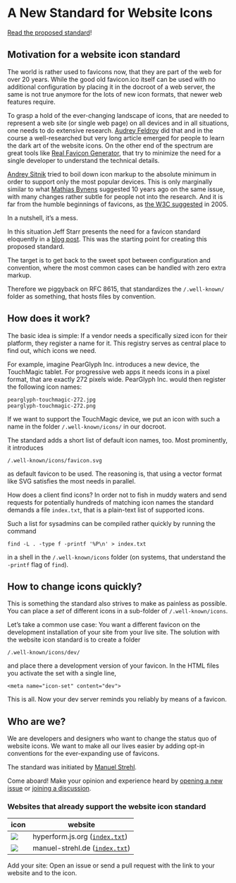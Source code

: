 # A New Standard for Website Icons

[Read the proposed standard](standard.md)!

## Motivation for a website icon standard

The world is rather used to favicons now, that they are part of the web for
over 20 years.
While the good old favicon.ico itself can be used with no additional
configuration by placing it in the docroot of a web server, the same is not
true anymore for the lots of new icon formats, that newer web features
require.

To grasp a hold of the ever-changing landscape of icons, that are needed to
represent a web site (or single web page) on all devices and in all situations,
one needs to do extensive research.
[Audrey Feldroy](https://github.com/audreyfeldroy/favicon-cheat-sheet) did that
and in the course a well-researched but very long article emerged for people
to learn the dark art of the website icons.
On the other end of the spectrum are great tools like [Real Favicon
Generator](https://realfavicongenerator.net/), that try to minimize the need
for a single developer to understand the technical details.

[Andrey
Sitnik](https://evilmartians.com/chronicles/how-to-favicon-in-2021-six-files-that-fit-most-needs)
tried to boil down icon markup to the absolute minimum in order to support only
the most popular devices.
This is only marginally similar to what [Mathias
Bynens](https://mathiasbynens.be/notes/touch-icons) suggested 10 years ago on
the same issue, with many changes rather subtle for people not into the
research.
And it is far from the humble beginnings of favicons, as [the W3C
suggested](https://www.w3.org/2005/10/howto-favicon) in 2005.

In a nutshell, it’s a mess.

In this situation Jeff Starr presents the need for a favicon standard
eloquently in a [blog post](https://perishablepress.com/favicon-standard/).
This was the starting point for creating this proposed standard.

The target is to get back to the sweet spot between configuration and
convention, where the most common cases can be handled with zero extra
markup.

Therefore we piggyback on RFC 8615, that standardizes the `/.well-known/`
folder as something, that hosts files by convention.

## How does it work?

The basic idea is simple: If a vendor needs a specifically sized icon for their
platform, they register a name for it.
This registry serves as central place to find out, which icons we need.

For example, imagine PearGlyph Inc. introduces a new device, the TouchMagic
tablet. For progressive web apps it needs icons in a pixel format, that are
exactly 272 pixels wide. PearGlyph Inc. would then register the following
icon names:

    pearglyph-touchmagic-272.jpg
    pearglyph-touchmagic-272.png

If we want to support the TouchMagic device, we put an icon with such a name
in the folder `/.well-known/icons/` in our docroot.

The standard adds a short list of default icon names, too.
Most prominently, it introduces

    /.well-known/icons/favicon.svg

as default favicon to be used.
The reasoning is, that using a vector format like SVG satisfies the most needs
in parallel.

How does a client find icons? In order not to fish in muddy waters and send
requests for potentially hundreds of matching icon names the standard demands
a file `index.txt`, that is a plain-text list of supported icons.

Such a list for sysadmins can be compiled rather quickly by running the command

    find -L . -type f -printf '%P\n' > index.txt

in a shell in the `/.well-known/icons` folder (on systems, that understand the
`-printf` flag of `find`).

## How to change icons quickly?

This is something the standard also strives to make as painless as possible.
You can place a _set_ of different icons in a sub-folder of
`/.well-known/icons`.

Let’s take a common use case: You want a different favicon on the development
installation of your site from your live site.
The solution with the website icon standard is to create a folder

    /.well-known/icons/dev/

and place there a development version of your favicon.
In the HTML files you activate the set with a single line,

    <meta name="icon-set" content="dev">

This is all.
Now your dev server reminds you reliably by means of a favicon.

## Who are we?

We are developers and designers who want to change the status quo of website
icons. We want to make all our lives easier by adding opt-in conventions for
the ever-expanding use of favicons.

The standard was initiated by [Manuel Strehl](https://manuel-strehl.de).

Come aboard! Make your opinion and experience heard by [opening a new
issue](https://github.com/website-icon/standard/issues/new/choose) or [joining
a discussion](https://github.com/website-icon/standard/discussions).

### Websites that already support the website icon standard

| icon | website |
| ---- | ------- |
| ![](https://hyperform.js.org/.well-known/icons/icon-32.png) | hyperform.js.org ([`index.txt`](https://hyperform.js.org/.well-known/icons/index.txt)) |
| ![](https://manuel-strehl.de/.well-known/icons/icon-32.png) | manuel-strehl.de ([`index.txt`](https://manuel-strehl.de/.well-known/icons/index.txt)) |

Add your site: Open an issue or send a pull request with the link to your
website and to the icon.

<!--
https://css-tricks.com/favicon-quiz/
https://stackoverflow.com/questions/48956465/favicon-standard-2021-svg-ico-png-and-dimensions
-->
